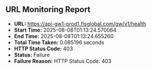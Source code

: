 ## URL Monitoring Report

- **URL:** https://api-gw1-prod1.fisglobal.com/gw/v1/health
- **Start Time:** 2025-08-08T01:13:24.570064
- **End Time:** 2025-08-08T01:13:24.655260
- **Total Time Taken:** 0.085196 seconds
- **HTTP Status Code:** 403
- **Status:** Failure
- **Failure Reason:** HTTP Status Code: 403
